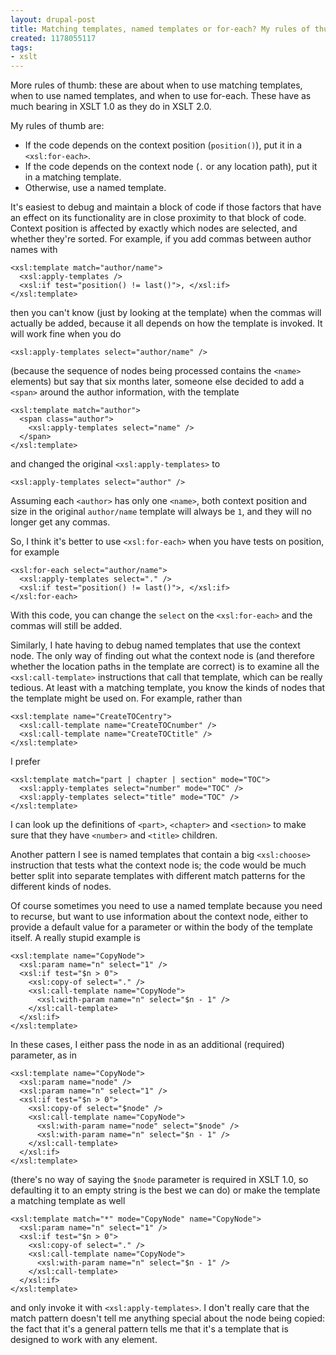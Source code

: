 ```yaml
---
layout: drupal-post
title: Matching templates, named templates or for-each? My rules of thumb
created: 1178055117
tags:
- xslt
---
```

More rules of thumb: these are about when to use matching templates, when to use named templates, and when to use for-each. These have as much bearing in XSLT 1.0 as they do in XSLT 2.0.

<!--break-->

My rules of thumb are:

 *  If the code depends on the context position (`position()`), put it in a `<xsl:for-each>`.
 *  If the code depends on the context node (`.` or any location path), put it in a matching template.
 *  Otherwise, use a named template.

It's easiest to debug and maintain a block of code if those factors that have an effect on its functionality are in close proximity to that block of code. Context position is affected by exactly which nodes are selected, and whether they're sorted. For example, if you add commas between author names with

    <xsl:template match="author/name">
      <xsl:apply-templates />
      <xsl:if test="position() != last()">, </xsl:if>
    </xsl:template>

then you can't know (just by looking at the template) when the commas will actually be added, because it all depends on how the template is invoked. It will work fine when you do

    <xsl:apply-templates select="author/name" />

(because the sequence of nodes being processed contains the `<name>` elements) but say that six months later, someone else decided to add a `<span>` around the author information, with the template

    <xsl:template match="author">
      <span class="author">
        <xsl:apply-templates select="name" />
      </span>
    </xsl:template>

and changed the original `<xsl:apply-templates>` to

    <xsl:apply-templates select="author" />

Assuming each `<author>` has only one `<name>`, both context position and size in the original `author/name` template will always be `1`, and they will no longer get any commas.

So, I think it's better to use `<xsl:for-each>` when you have tests on position, for example

    <xsl:for-each select="author/name">
      <xsl:apply-templates select="." />
      <xsl:if test="position() != last()">, </xsl:if>
    </xsl:for-each>

With this code, you can change the `select` on the `<xsl:for-each>` and the commas will still be added.

Similarly, I hate having to debug named templates that use the context node. The only way of finding out what the context node is (and therefore whether the location paths in the template are correct) is to examine all the `<xsl:call-template>` instructions that call that template, which can be really tedious. At least with a matching template, you know the kinds of nodes that the template might be used on. For example, rather than

    <xsl:template name="CreateTOCentry">
      <xsl:call-template name="CreateTOCnumber" />
      <xsl:call-template name="CreateTOCtitle" />
    </xsl:template>

I prefer

    <xsl:template match="part | chapter | section" mode="TOC">
      <xsl:apply-templates select="number" mode="TOC" />
      <xsl:apply-templates select="title" mode="TOC" />
    </xsl:template>

I can look up the definitions of `<part>`, `<chapter>` and `<section>` to make sure that they have `<number>` and `<title>` children.

Another pattern I see is named templates that contain a big `<xsl:choose>` instruction that tests what the context node is; the code would be much better split into separate templates with different match patterns for the different kinds of nodes.

Of course sometimes you need to use a named template because you need to recurse, but want to use information about the context node, either to provide a default value for a parameter or within the body of the template itself. A really stupid example is

    <xsl:template name="CopyNode">
      <xsl:param name="n" select="1" />
      <xsl:if test="$n > 0">
        <xsl:copy-of select="." />
        <xsl:call-template name="CopyNode">
          <xsl:with-param name="n" select="$n - 1" />
        </xsl:call-template>
      </xsl:if>
    </xsl:template>

In these cases, I either pass the node in as an additional (required) parameter, as in

    <xsl:template name="CopyNode">
      <xsl:param name="node" />
      <xsl:param name="n" select="1" />
      <xsl:if test="$n > 0">
        <xsl:copy-of select="$node" />
        <xsl:call-template name="CopyNode">
          <xsl:with-param name="node" select="$node" />
          <xsl:with-param name="n" select="$n - 1" />
        </xsl:call-template>
      </xsl:if>
    </xsl:template>

(there's no way of saying the `$node` parameter is required in XSLT 1.0, so defaulting it to an empty string is the best we can do) or make the template a matching template as well

    <xsl:template match="*" mode="CopyNode" name="CopyNode">
      <xsl:param name="n" select="1" />
      <xsl:if test="$n > 0">
        <xsl:copy-of select="." />
        <xsl:call-template name="CopyNode">
          <xsl:with-param name="n" select="$n - 1" />
        </xsl:call-template>
      </xsl:if>
    </xsl:template>

and only invoke it with `<xsl:apply-templates>`. I don't really care that the match pattern doesn't tell me anything special about the node being copied: the fact that it's a general pattern tells me that it's a template that is designed to work with any element.
